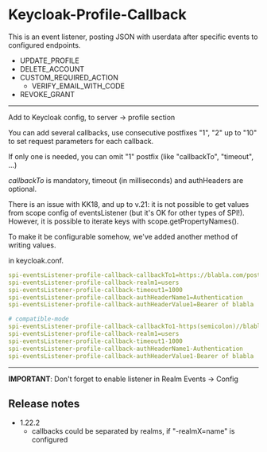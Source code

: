 # Keycloak-Profile-Callback

This is an event listener, posting JSON with userdata after specific events to configured endpoints. 
- UPDATE_PROFILE
- DELETE_ACCOUNT
- CUSTOM_REQUIRED_ACTION
  - VERIFY_EMAIL_WITH_CODE
- REVOKE_GRANT

----

Add to Keycloak config, to server -> profile section 

You can add several callbacks, use consecutive postfixes "1", "2" up to "10" to set request parameters for each callback.

If only one is needed, you can omit "1" postfix (like "callbackTo", "timeout", ...)

*callbackTo* is mandatory, timeout (in milliseconds) and authHeaders are optional.

There is an issue with KK18, and up to v.21: it is not possible to get values from scope config of eventsListener 
(but it's OK for other types of SPI!). However, it is possible to iterate keys with scope.getPropertyNames().

To make it be configurable somehow, we've added another method of writing values. 

in keycloak.conf.
```yaml
spi-eventsListener-profile-callback-callbackTo1=https://blabla.com/post
spi-eventsListener-profile-callback-realm1=users
spi-eventsListener-profile-callback-timeout1=1000
spi-eventsListener-profile-callback-authHeaderName1=Authentication
spi-eventsListener-profile-callback-authHeaderValue1=Bearer of blabla

# compatible-mode
spi-eventsListener-profile-callback-callbackTo1-https(semicolon)//blabla.com/post
spi-eventsListener-profile-callback-realm1=users
spi-eventsListener-profile-callback-timeout1-1000
spi-eventsListener-profile-callback-authHeaderName1-Authentication
spi-eventsListener-profile-callback-authHeaderValue1-Bearer of blabla
```
----

**IMPORTANT**: Don't forget to enable listener in Realm Events -> Config


## Release notes

- 1.22.2
  - callbacks could be separated by realms, if "-realmX=name" is configured